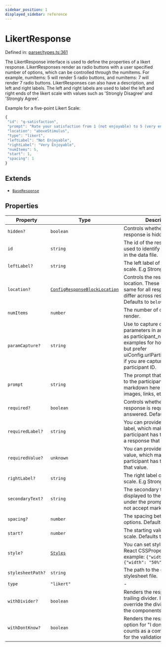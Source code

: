 ```yaml
---
sidebar_position: 1
displayed_sidebar: reference
---
```


# LikertResponse

Defined in: [parser/types.ts:361](https://github.com/revisit-studies/study/blob/6d0bcf865c88e39cf1cf0007fe3f55213492c22c/src/parser/types.ts#L361)

The LikertResponse interface is used to define the properties of a likert response.
LikertResponses render as radio buttons with a user specified number of options, which can be controlled through the numItems. For example, numItems: 5 will render 5 radio buttons, and numItems: 7 will render 7 radio buttons.
LikertResponses can also have a description, and left and right labels.
The left and right labels are used to label the left and right ends of the likert scale with values such as 'Strongly Disagree' and 'Strongly Agree'.

Example for a five-point Likert Scale:

```js
{
 "id": "q-satisfaction",
 "prompt": "Rate your satisfaction from 1 (not enjoyable) to 5 (very enjoyable).",
 "location": "aboveStimulus",
 "type": "likert",
 "leftLabel": "Not Enjoyable",
 "rightLabel": "Very Enjoyable",
 "numItems": 5,
 "start": 1,
 "spacing": 1
}
```

## Extends

- [`BaseResponse`](BaseResponse.md)

## Properties

| Property | Type | Description | Inherited from | Defined in |
| ------ | ------ | ------ | ------ | ------ |
| <a id="hidden"></a> `hidden?` | `boolean` | Controls whether the response is hidden. | [`BaseResponse`](BaseResponse.md).[`hidden`](BaseResponse.md#hidden) | [parser/types.ts:260](https://github.com/revisit-studies/study/blob/6d0bcf865c88e39cf1cf0007fe3f55213492c22c/src/parser/types.ts#L260) |
| <a id="id"></a> `id` | `string` | The id of the response. This is used to identify the response in the data file. | [`BaseResponse`](BaseResponse.md).[`id`](BaseResponse.md#id) | [parser/types.ts:244](https://github.com/revisit-studies/study/blob/6d0bcf865c88e39cf1cf0007fe3f55213492c22c/src/parser/types.ts#L244) |
| <a id="leftlabel"></a> `leftLabel?` | `string` | The left label of the likert scale. E.g Strongly Disagree | - | [parser/types.ts:370](https://github.com/revisit-studies/study/blob/6d0bcf865c88e39cf1cf0007fe3f55213492c22c/src/parser/types.ts#L370) |
| <a id="location"></a> `location?` | [`ConfigResponseBlockLocation`](../type-aliases/ConfigResponseBlockLocation.md) | Controls the response location. These might be the same for all responses, or differ across responses. Defaults to `belowStimulus` | [`BaseResponse`](BaseResponse.md).[`location`](BaseResponse.md#location) | [parser/types.ts:252](https://github.com/revisit-studies/study/blob/6d0bcf865c88e39cf1cf0007fe3f55213492c22c/src/parser/types.ts#L252) |
| <a id="numitems"></a> `numItems` | `number` | The number of options to render. | - | [parser/types.ts:364](https://github.com/revisit-studies/study/blob/6d0bcf865c88e39cf1cf0007fe3f55213492c22c/src/parser/types.ts#L364) |
| <a id="paramcapture"></a> `paramCapture?` | `string` | Use to capture querystring parameters in answers such as participant_name. See the examples for how this is used, but prefer uiConfig.urlParticipantIdParam if you are capturing a participant ID. | [`BaseResponse`](BaseResponse.md).[`paramCapture`](BaseResponse.md#paramcapture) | [parser/types.ts:258](https://github.com/revisit-studies/study/blob/6d0bcf865c88e39cf1cf0007fe3f55213492c22c/src/parser/types.ts#L258) |
| <a id="prompt"></a> `prompt` | `string` | The prompt that is displayed to the participant. You can use markdown here to render images, links, etc. | [`BaseResponse`](BaseResponse.md).[`prompt`](BaseResponse.md#prompt) | [parser/types.ts:246](https://github.com/revisit-studies/study/blob/6d0bcf865c88e39cf1cf0007fe3f55213492c22c/src/parser/types.ts#L246) |
| <a id="required"></a> `required?` | `boolean` | Controls whether the response is required to be answered. Defaults to true. | [`BaseResponse`](BaseResponse.md).[`required`](BaseResponse.md#required) | [parser/types.ts:250](https://github.com/revisit-studies/study/blob/6d0bcf865c88e39cf1cf0007fe3f55213492c22c/src/parser/types.ts#L250) |
| <a id="requiredlabel"></a> `requiredLabel?` | `string` | You can provide a required label, which makes it so a participant has to answer with a response that matches label. | [`BaseResponse`](BaseResponse.md).[`requiredLabel`](BaseResponse.md#requiredlabel) | [parser/types.ts:256](https://github.com/revisit-studies/study/blob/6d0bcf865c88e39cf1cf0007fe3f55213492c22c/src/parser/types.ts#L256) |
| <a id="requiredvalue"></a> `requiredValue?` | `unknown` | You can provide a required value, which makes it so a participant has to answer with that value. | [`BaseResponse`](BaseResponse.md).[`requiredValue`](BaseResponse.md#requiredvalue) | [parser/types.ts:254](https://github.com/revisit-studies/study/blob/6d0bcf865c88e39cf1cf0007fe3f55213492c22c/src/parser/types.ts#L254) |
| <a id="rightlabel"></a> `rightLabel?` | `string` | The right label of the likert scale. E.g Strongly Agree | - | [parser/types.ts:372](https://github.com/revisit-studies/study/blob/6d0bcf865c88e39cf1cf0007fe3f55213492c22c/src/parser/types.ts#L372) |
| <a id="secondarytext"></a> `secondaryText?` | `string` | The secondary text that is displayed to the participant under the prompt. This does not accept markdown. | [`BaseResponse`](BaseResponse.md).[`secondaryText`](BaseResponse.md#secondarytext) | [parser/types.ts:248](https://github.com/revisit-studies/study/blob/6d0bcf865c88e39cf1cf0007fe3f55213492c22c/src/parser/types.ts#L248) |
| <a id="spacing"></a> `spacing?` | `number` | The spacing between the options. Defaults to 1. | - | [parser/types.ts:368](https://github.com/revisit-studies/study/blob/6d0bcf865c88e39cf1cf0007fe3f55213492c22c/src/parser/types.ts#L368) |
| <a id="start"></a> `start?` | `number` | The starting value of the likert scale. Defaults to 1. | - | [parser/types.ts:366](https://github.com/revisit-studies/study/blob/6d0bcf865c88e39cf1cf0007fe3f55213492c22c/src/parser/types.ts#L366) |
| <a id="style"></a> `style?` | [`Styles`](../type-aliases/Styles.md) | You can set styles here, using React CSSProperties, for example: `{"width": 100}` or `{"width": "50%"}` | [`BaseResponse`](BaseResponse.md).[`style`](BaseResponse.md#style) | [parser/types.ts:268](https://github.com/revisit-studies/study/blob/6d0bcf865c88e39cf1cf0007fe3f55213492c22c/src/parser/types.ts#L268) |
| <a id="stylesheetpath"></a> `stylesheetPath?` | `string` | The path to the external stylesheet file. | [`BaseResponse`](BaseResponse.md).[`stylesheetPath`](BaseResponse.md#stylesheetpath) | [parser/types.ts:266](https://github.com/revisit-studies/study/blob/6d0bcf865c88e39cf1cf0007fe3f55213492c22c/src/parser/types.ts#L266) |
| <a id="type"></a> `type` | `"likert"` | - | - | [parser/types.ts:362](https://github.com/revisit-studies/study/blob/6d0bcf865c88e39cf1cf0007fe3f55213492c22c/src/parser/types.ts#L362) |
| <a id="withdivider"></a> `withDivider?` | `boolean` | Renders the response with a trailing divider. If present, will override the divider setting in the components or uiConfig. | [`BaseResponse`](BaseResponse.md).[`withDivider`](BaseResponse.md#withdivider) | [parser/types.ts:262](https://github.com/revisit-studies/study/blob/6d0bcf865c88e39cf1cf0007fe3f55213492c22c/src/parser/types.ts#L262) |
| <a id="withdontknow"></a> `withDontKnow?` | `boolean` | Renders the response with an option for "I don't know". This counts as a completed answer for the validation. | [`BaseResponse`](BaseResponse.md).[`withDontKnow`](BaseResponse.md#withdontknow) | [parser/types.ts:264](https://github.com/revisit-studies/study/blob/6d0bcf865c88e39cf1cf0007fe3f55213492c22c/src/parser/types.ts#L264) |
